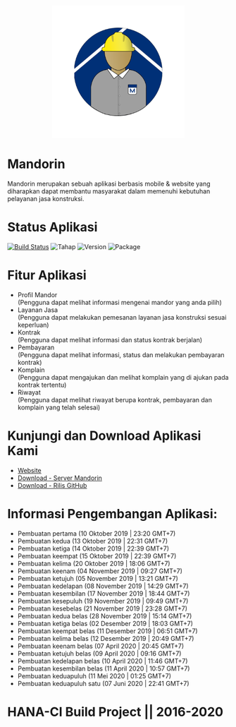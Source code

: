 <p align="center">
  <img width="300" height="300" src="https://raw.githubusercontent.com/Nicklas373/Mandorin/master/app/src/main/res/mipmap-xxxhdpi/ic_launcher_foreground.png"><br>
</p>

# Mandorin
Mandorin merupakan sebuah aplikasi berbasis mobile  &amp; website yang diharapkan dapat membantu masyarakat dalam memenuhi kebutuhan pelayanan jasa konstruksi.

# Status Aplikasi
[![Build Status](https://travis-ci.org/Nicklas373/Mandorin.svg?branch=master)](https://travis-ci.org/Nicklas373/Mandorin) ![Tahap](https://img.shields.io/badge/Tahap%20Pengembangan-Stabil-green) ![Version](https://img.shields.io/badge/Versi-1.2--20200607-blue) ![Package](https://img.shields.io/badge/Package-Android%20App-blue.svg)

# Fitur Aplikasi
- Profil Mandor <br> (Pengguna dapat melihat informasi mengenai mandor yang anda pilih) <br>
- Layanan Jasa  <br> (Pengguna dapat melakukan pemesanan layanan jasa konstruksi sesuai keperluan) <br>
- Kontrak       <br> (Pengguna dapat melihat informasi dan status kontrak berjalan) <br>
- Pembayaran    <br> (Pengguna dapat melihat informasi, status dan melakukan pembayaran kontrak) <br>
- Komplain      <br> (Pengguna dapat mengajukan dan melihat komplain yang di ajukan pada kontrak tertentu) <br>
- Riwayat       <br> (Pengguna dapat melihat riwayat berupa kontrak, pembayaran dan komplain yang telah selesai) <br>

# Kunjungi dan Download Aplikasi Kami
- [Website](http://www.mandorin.site)
- [Download - Server Mandorin](http://mandorin.site/mandorin/app/mandorin.apk)
- [Download - Rilis GitHub](https://github.com/Nicklas373/Mandorin/releases/tag/v1.0-20191212)

# Informasi Pengembangan Aplikasi:
- Pembuatan pertama (10 Oktober 2019 | 23:20 GMT+7)
- Pembuatan kedua (13 Oktober 2019 | 22:31 GMT+7)
- Pembuatan ketiga (14 Oktober 2019 | 22:39 GMT+7)
- Pembuatan keempat (15 Oktober 2019 | 22:39 GMT+7)
- Pembuatan kelima (20 Oktober 2019 | 18:06 GMT+7)
- Pembuatan keenam (04 November 2019 | 09:27 GMT+7)
- Pembuatan ketujuh (05 November 2019 | 13:21 GMT+7)
- Pembuatan kedelapan (08 November 2019 | 14:29 GMT+7)
- Pembuatan kesembilan (17 November 2019 | 18:44 GMT+7)
- Pembuatan kesepuluh (19 November 2019 | 09:49 GMT+7)
- Pembuatan kesebelas (21 November 2019 | 23:28 GMT+7)
- Pembuatan kedua belas (28 November 2019 | 15:14 GMT+7)
- Pembuatan ketiga belas (02 Desember 2019 | 18:03 GMT+7)
- Pembuatan keempat belas (11 Desember 2019 | 06:51 GMT+7)
- Pembuatan kelima belas (12 Desember 2019 | 20:49 GMT+7)
- Pembuatan keenam belas (07 April 2020 | 20:45 GMT+7)
- Pembuatan ketujuh belas (09 April 2020 | 09:16 GMT+7)
- Pembuatan kedelapan belas (10 April 2020 | 11:46 GMT+7)
- Pembuatan kesembilan belas (11 April 2020 | 10:57 GMT+7)
- Pembuatan keduapuluh (11 Mei 2020 | 01:25 GMT+7)
- Pembuatan keduapuluh satu (07 Juni 2020 | 22:41 GMT+7)

# HANA-CI Build Project || 2016-2020